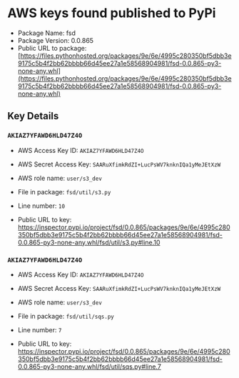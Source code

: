 # AWS keys found published to PyPi

* Package Name: fsd
* Package Version: 0.0.865
* Public URL to package: [https://files.pythonhosted.org/packages/9e/6e/4995c280350bf5dbb3e9175c5b4f2bb62bbbb66d45ee27a1e58568904981/fsd-0.0.865-py3-none-any.whl](https://files.pythonhosted.org/packages/9e/6e/4995c280350bf5dbb3e9175c5b4f2bb62bbbb66d45ee27a1e58568904981/fsd-0.0.865-py3-none-any.whl)

## Key Details

### `AKIAZ7YFAWD6HLD47Z4O`

* AWS Access Key ID: `AKIAZ7YFAWD6HLD47Z4O`
* AWS Secret Access Key: `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` 
* AWS role name: `user/s3_dev`
* File in package: `fsd/util/s3.py`
* Line number: `10`

* Public URL to key: https://inspector.pypi.io/project/fsd/0.0.865/packages/9e/6e/4995c280350bf5dbb3e9175c5b4f2bb62bbbb66d45ee27a1e58568904981/fsd-0.0.865-py3-none-any.whl/fsd/util/s3.py#line.10



### `AKIAZ7YFAWD6HLD47Z4O`

* AWS Access Key ID: `AKIAZ7YFAWD6HLD47Z4O`
* AWS Secret Access Key: `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` 
* AWS role name: `user/s3_dev`
* File in package: `fsd/util/sqs.py`
* Line number: `7`

* Public URL to key: https://inspector.pypi.io/project/fsd/0.0.865/packages/9e/6e/4995c280350bf5dbb3e9175c5b4f2bb62bbbb66d45ee27a1e58568904981/fsd-0.0.865-py3-none-any.whl/fsd/util/sqs.py#line.7



